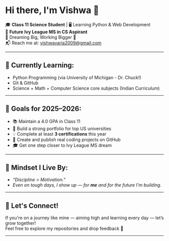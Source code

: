 # Hi there, I'm Vishwa 👋

🎓 **Class 11 Science Student** | 🖥️ Learning Python & Web Development  
🎯 **Future Ivy League MS in CS Aspirant**  
🧠 Dreaming Big, Working Bigger 🚀  
📬 Reach me at: vishwavaria2009@gmail.com

---

## 🌱 Currently Learning:
- Python Programming (via University of Michigan - Dr. Chuck!)
- Git & GitHub
- Science + Math + Computer Science core subjects (Indian Curriculum)

---

## 📌 Goals for 2025–2026:
- 📚 Maintain a 4.0 GPA in Class 11  
- 🏫 Build a strong portfolio for top US universities  
- 💡 Complete at least **3 certifications** this year  
- 🧩 Create and publish real coding projects on GitHub  
- 🎓 Get one step closer to Ivy League MS dream

---

## 🧠 Mindset I Live By:
- *“Discipline > Motivation.”*
- *Even on tough days, I show up — for **me** and for the future I'm building.*

---

## 🔗 Let's Connect!
If you're on a journey like mine — aiming high and learning every day — let’s grow together!  
Feel free to explore my repositories and drop feedback 🙌

---




<!--
**Vishwa9109/Vishwa9109** is a ✨ _special_ ✨ repository because its `README.md` (this file) appears on your GitHub profile.

Here are some ideas to get you started:

- 🔭 I’m currently working on ...
- 🌱 I’m currently learning ...
- 👯 I’m looking to collaborate on ...
- 🤔 I’m looking for help with ...
- 💬 Ask me about ...
- 📫 How to reach me: ...
- 😄 Pronouns: ...
- ⚡ Fun fact: ...
-->
